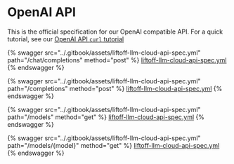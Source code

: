 # OpenAI API

This is the official specification for our OpenAI compatible API. For a quick tutorial, see our [OpenAI API `curl` tutorial](tutorials/curl.openai.md)

{% swagger src="../.gitbook/assets/liftoff-llm-cloud-api-spec.yml" path="/chat/completions" method="post" %}
[liftoff-llm-cloud-api-spec.yml](../.gitbook/assets/liftoff-llm-cloud-api-spec.yml)
{% endswagger %}

{% swagger src="../.gitbook/assets/liftoff-llm-cloud-api-spec.yml" path="/completions" method="post" %}
[liftoff-llm-cloud-api-spec.yml](../.gitbook/assets/liftoff-llm-cloud-api-spec.yml)
{% endswagger %}

{% swagger src="../.gitbook/assets/liftoff-llm-cloud-api-spec.yml" path="/models" method="get" %}
[liftoff-llm-cloud-api-spec.yml](../.gitbook/assets/liftoff-llm-cloud-api-spec.yml)
{% endswagger %}

{% swagger src="../.gitbook/assets/liftoff-llm-cloud-api-spec.yml" path="/models/{model}" method="get" %}
[liftoff-llm-cloud-api-spec.yml](../.gitbook/assets/liftoff-llm-cloud-api-spec.yml)
{% endswagger %}
